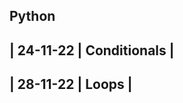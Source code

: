 Python
-----------------------
| 24-11-22 | Conditionals |
-----------------------------
| 28-11-22 | Loops | 
---------------------
